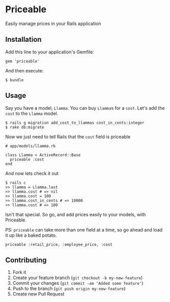 # Priceable

Easily manage prices in your Rails application

## Installation

Add this line to your application's Gemfile:

    gem 'priceable'

And then execute:

    $ bundle

## Usage

Say you have a model, `Llamma`.  You can buy `Llamma`s for a `cost`.  Let's add the `cost` to the `Llamma` model.

    $ rails g migration add_cost_to_llammas cost_in_cents:integer
    $ rake db:migrate

Now we just need to tell Rails that the `cost` field is priceable

    # app/models/llamma.rb

    class Llamma < ActiveRecord::Base
      priceable :cost
    end

And now lets check it out

    $ rails c
    >> llamma = Llamma.last
    >> llamma.cost # => nil
    >> llamma.cost = 100
    >> llamma.cost_in_cents # => 10000
    >> llamma.cost # => 100

Isn't that special.  So go, and add prices easily to your models, with Priceable. 

PS: `priceable` can take more than one field at a time, so go ahead and load it up like a baked potato.

    priceable :retail_price, :employee_price, :cost

## Contributing

1. Fork it
2. Create your feature branch (`git checkout -b my-new-feature`)
3. Commit your changes (`git commit -am 'Added some feature'`)
4. Push to the branch (`git push origin my-new-feature`)
5. Create new Pull Request
